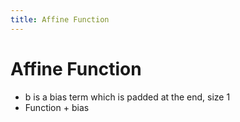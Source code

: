 ```yaml
---
title: Affine Function
---
```


# Affine Function
- b is a bias term which is padded at the end, size 1
- Function + bias




